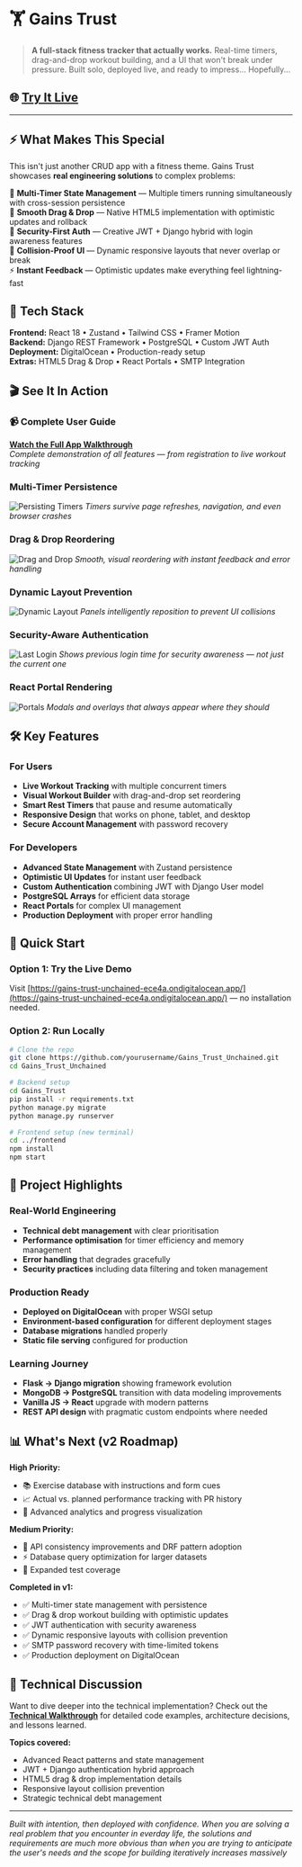 # 🏋️ Gains Trust

> **A full-stack fitness tracker that actually works.** Real-time timers, drag-and-drop workout building, and a UI that won't break under pressure. Built solo, deployed live, and ready to impress... Hopefully...

## 🌐 [Try It Live](https://gains-trust-unchained-ece4a.ondigitalocean.app/)


---

## ⚡ What Makes This Special

This isn't just another CRUD app with a fitness theme. Gains Trust showcases **real engineering solutions** to complex problems:

🎯 **Multi-Timer State Management** — Multiple timers running simultaneously with cross-session persistence  
🎨 **Smooth Drag & Drop** — Native HTML5 implementation with optimistic updates and rollback  
🔐 **Security-First Auth** — Creative JWT + Django hybrid with login awareness features  
📱 **Collision-Proof UI** — Dynamic responsive layouts that never overlap or break  
⚡ **Instant Feedback** — Optimistic updates make everything feel lightning-fast  

## 🚦 Tech Stack

**Frontend:** React 18 • Zustand • Tailwind CSS • Framer Motion  
**Backend:** Django REST Framework • PostgreSQL • Custom JWT Auth  
**Deployment:** DigitalOcean • Production-ready setup  
**Extras:** HTML5 Drag & Drop • React Portals • SMTP Integration

## 🎬 See It In Action

### 📹 Complete User Guide
**[Watch the Full App Walkthrough](https://drive.google.com/file/d/1A_c6WzNd_6LPm8LMijXLZ5cW4mAVVla2/view?usp=drive_link)**  
*Complete demonstration of all features — from registration to live workout tracking*

### Multi-Timer Persistence
![Persisting Timers](screenshots/persisting_timers.gif)
*Timers survive page refreshes, navigation, and even browser crashes*

### Drag & Drop Reordering  
![Drag and Drop](screenshots/drag_and_drop.gif)
*Smooth, visual reordering with instant feedback and error handling*

### Dynamic Layout Prevention
![Dynamic Layout](screenshots/dynamic_resizing.gif)
*Panels intelligently reposition to prevent UI collisions*

### Security-Aware Authentication
![Last Login](screenshots/last_login.png)
*Shows previous login time for security awareness — not just the current one*

### React Portal Rendering
![Portals](screenshots/portals.png)
*Modals and overlays that always appear where they should*

## 🛠️ Key Features

### For Users
- **Live Workout Tracking** with multiple concurrent timers
- **Visual Workout Builder** with drag-and-drop set reordering  
- **Smart Rest Timers** that pause and resume automatically
- **Responsive Design** that works on phone, tablet, and desktop
- **Secure Account Management** with password recovery

### For Developers
- **Advanced State Management** with Zustand persistence
- **Optimistic UI Updates** for instant user feedback
- **Custom Authentication** combining JWT with Django User model
- **PostgreSQL Arrays** for efficient data storage
- **React Portals** for complex UI management
- **Production Deployment** with proper error handling

## 🚀 Quick Start

### Option 1: Try the Live Demo
Visit [https://gains-trust-unchained-ece4a.ondigitalocean.app/](https://gains-trust-unchained-ece4a.ondigitalocean.app/) — no installation needed.

### Option 2: Run Locally

```bash
# Clone the repo
git clone https://github.com/yourusername/Gains_Trust_Unchained.git
cd Gains_Trust_Unchained

# Backend setup
cd Gains_Trust
pip install -r requirements.txt
python manage.py migrate
python manage.py runserver

# Frontend setup (new terminal)
cd ../frontend
npm install
npm start
```


## 🎯 Project Highlights

### Real-World Engineering
- **Technical debt management** with clear prioritisation
- **Performance optimisation** for timer efficiency and memory management
- **Error handling** that degrades gracefully
- **Security practices** including data filtering and token management

### Production Ready
- **Deployed on DigitalOcean** with proper WSGI setup
- **Environment-based configuration** for different deployment stages
- **Database migrations** handled properly
- **Static file serving** configured for production

### Learning Journey
- **Flask → Django migration** showing framework evolution
- **MongoDB → PostgreSQL** transition with data modeling improvements  
- **Vanilla JS → React** upgrade with modern patterns
- **REST API design** with pragmatic custom endpoints where needed

## 📊 What's Next (v2 Roadmap)

**High Priority:**
- 📚 Exercise database with instructions and form cues
- 📈 Actual vs. planned performance tracking with PR history
- 🎨 Advanced analytics and progress visualization

**Medium Priority:**
- 🔧 API consistency improvements and DRF pattern adoption
- ⚡ Database query optimization for larger datasets
- 🧪 Expanded test coverage

**Completed in v1:**
- ✅ Multi-timer state management with persistence
- ✅ Drag & drop workout building with optimistic updates  
- ✅ JWT authentication with security awareness
- ✅ Dynamic responsive layouts with collision prevention
- ✅ SMTP password recovery with time-limited tokens
- ✅ Production deployment on DigitalOcean

## 🤝 Technical Discussion

Want to dive deeper into the technical implementation? Check out the **[Technical Walkthrough](TechWalkthrough.md)** for detailed code examples, architecture decisions, and lessons learned.

**Topics covered:**
- Advanced React patterns and state management
- JWT + Django authentication hybrid approach
- HTML5 drag & drop implementation details
- Responsive layout collision prevention
- Strategic technical debt management


---

*Built with intention, then deployed with confidence. When you are solving a real problem that you encounter in everday life, the solutions and requirements are much more obvious than when you are trying to anticipate the user's needs and the scope for building iteratively increases massively*
